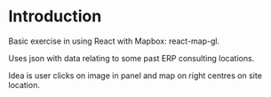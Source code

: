 # Introduction

Basic exercise in using React with Mapbox: react-map-gl.

Uses json with data relating to some past ERP consulting locations.

Idea is user clicks on image in panel and map on right centres on site location.
